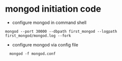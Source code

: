 # mongod initiation code

  * configure mongod in command shell

  ``mongod --port 30000 --dbpath first_mongod --logpath first_mongod/mongod.log --fork``

  * configure mongod via config file  

  ``  mongod -f mongod.conf``
